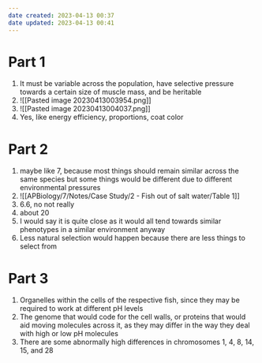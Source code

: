 ```yaml
---
date created: 2023-04-13 00:37
date updated: 2023-04-13 00:41
---
```


# Part 1

1. It must be variable across the population, have selective pressure towards a certain size of muscle mass, and be heritable
2. ![[Pasted image 20230413003954.png]]
3. ![[Pasted image 20230413004037.png]]
4. Yes, like energy efficiency, proportions, coat color

# Part 2

1. maybe like 7, because most things should remain similar across the same species but some things would be different due to different environmental pressures
2. ![[APBiology/7/Notes/Case Study/2 - Fish out of salt water/Table 1]]
3. 6.6, no not really
4. about 20
5. I would say it is quite close as it would all tend towards similar phenotypes in a similar environment anyway
6. Less natural selection would happen because there are less things to select from

# Part 3

1. Organelles within the cells of the respective fish, since they may be required to work at different pH levels
2. The genome that would code for the cell walls, or proteins that would aid moving molecules across it, as they may differ in the way they deal with high or low pH molecules
3. There are some abnormally high differences in chromosomes 1, 4, 8, 14, 15, and 28
